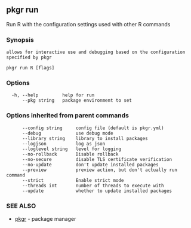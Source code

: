 ## pkgr run

Run R with the configuration settings used with other R commands

### Synopsis


	allows for interactive use and debugging based on the configuration specified by pkgr
 

```
pkgr run R [flags]
```

### Options

```
  -h, --help         help for run
      --pkg string   package environment to set
```

### Options inherited from parent commands

```
      --config string     config file (default is pkgr.yml)
      --debug             use debug mode
      --library string    library to install packages
      --logjson           log as json
      --loglevel string   level for logging
      --no-rollback       Disable rollback
      --no-secure         disable TLS certificate verification
      --no-update         don't update installed packages
      --preview           preview action, but don't actually run command
      --strict            Enable strict mode
      --threads int       number of threads to execute with
      --update            whether to update installed packages
```

### SEE ALSO

* [pkgr](pkgr.md)	 - package manager

